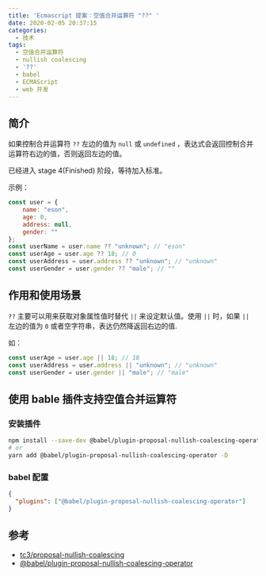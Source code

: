 ```yaml
---
title: 'Ecmascript 提案：空值合并运算符 "??" '
date: 2020-02-05 20:37:15
categories:
  - 技术
tags: 
  - 空值合并运算符
  - nullish coalescing
  - '??'
  - babel
  - ECMAScript
  - web 开发
---
```


## 简介

如果控制合并运算符 `??` 左边的值为 `null` 或 `undefined` ，表达式会返回控制合并运算符右边的值，否则返回左边的值。

已经进入 stage 4(Finished) 阶段，等待加入标准。
<!-- more -->
示例：

``` javascript
const user = {
    name: "eson",
    age: 0,
    address: null,
    gender: ""
};
const userName = user.name ?? "unknown"; // "eson"
const userAge = user.age ?? 18; // 0
const userAddress = user.address ?? "unknown"; // "unknown"
const userGender = user.gender ?? "male"; // ""
```

## 作用和使用场景

`??` 主要可以用来获取对象属性值时替代 `||` 来设定默认值。使用 `||` 时，如果 `||` 左边的值为 `0` 或者空字符串，表达仍然降返回右边的值.

如：

``` javascript
const userAge = user.age || 18; // 18
const userAddress = user.address || "unknown"; // "unknown"
const userGender = user.gender || "male"; // "male"
```

## 使用 bable 插件支持空值合并运算符
### 安装插件

``` bash
npm install --save-dev @babel/plugin-proposal-nullish-coalescing-operator
# or
yarn add @babel/plugin-proposal-nullish-coalescing-operator -D
```

### babel 配置

```json
{
  "plugins": ["@babel/plugin-proposal-nullish-coalescing-operator"]
}
```

## 参考

* [tc3/proposal-nullish-coalescing](https://github.com/tc39/proposal-nullish-coalescing)
* [@babel/plugin-proposal-nullish-coalescing-operator](https://babeljs.io/docs/en/babel-plugin-proposal-nullish-coalescing-operator)

